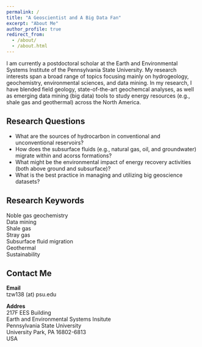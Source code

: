 ```yaml
---
permalink: /
title: "A Geoscientist and A Big Data Fan"
excerpt: "About Me"
author_profile: true
redirect_from:
  - /about/
  - /about.html
---
```


I am currently a postdoctoral scholar at the Earth and Environmental Systems Institute of the Pennsylvania State University. My research interests span a broad range of topics focusing mainly on hydrogeology, geochemistry, environmental sciences, and data mining. In my research, I have blended field geology, state-of-the-art geochemcal analyses, as well as emerging data mining (big data) tools to study energy resources (e.g., shale gas and geothermal) across the North America.

## Research Questions

* What are the sources of hydrocarbon in conventional and unconventional reservoirs?
* How does the subsurface fluids (e.g., natural gas, oil, and groundwater) migrate within and acorss formations?
* What might be the environmental impact of energy recovery activities (both above ground and subsurface)?
* What is the best practice in managing and utilizing big geoscience datasets?

## Research Keywords

Noble gas geochemistry  
Data mining  
Shale gas  
Stray gas  
Subsurface fluid migration  
Geothermal  
Sustainability  

## Contact Me

**Email**  
tzw138 (at) psu.edu

**Addres**  
217F EES Building  
Earth and Environmental Systems Insitute  
Pennsylvania State University  
University Park, PA 16802-6813  
USA